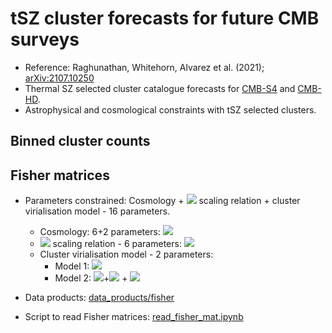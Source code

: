# tSZ cluster forecasts for future CMB surveys
 * Reference: Raghunathan, Whitehorn, Alvarez et al. (2021); [arXiv:2107.10250](https://arxiv.org/abs/2107.10250)
 * Thermal SZ selected cluster catalogue forecasts for [CMB-S4](https://arxiv.org/abs/1907.04473) and [CMB-HD](https://arxiv.org/abs/1906.10134). 
 * Astrophysical and cosmological constraints with tSZ selected clusters.

<!-- # Coming soon. Please check back on July 26, 2021 -->

## Binned cluster counts

## Fisher matrices
 * Parameters constrained: Cosmology + <img src="https://render.githubusercontent.com/render/math?math=Y_{\rm SZ}-M"> scaling relation + cluster virialisation model - 16 parameters.
   * Cosmology: 6+2 parameters: <img src="https://render.githubusercontent.com/render/math?math=\Lambda CDM, \sum m_{\nu}, w_{\rm DE} ">
   * <img src="https://render.githubusercontent.com/render/math?math=Y_{\rm SZ}-M"> scaling relation - 6 parameters: <img src="https://render.githubusercontent.com/render/math?math=\alpha_{\rm Y}, \beta_{\rm Y}, \gamma_{\rm Y}, \sigma_{\rm logY}, \alpha_{\sigma}, \gamma_{\sigma}">
   * Cluster virialisation model - 2 parameters:
     * Model 1: <img src="https://render.githubusercontent.com/render/math?math={\rm v}(z) = \eta_{\rm v}(z) (1 - b_{\rm HSE})^{\alpha_{Y}}">
     * Model 2: <img src="https://render.githubusercontent.com/render/math?math={\rm v}(z) = A_{\rm v} {\rm ln}(1">+<img src="https://render.githubusercontent.com/render/math?math=z)"> + <img src="https://render.githubusercontent.com/render/math?math=B_{\rm v}">
     
 * Data products: [data_products/fisher](https://github.com/sriniraghunathan/tSZ_cluster_forecasts/tree/main/data_products/fisher)
 * Script to read Fisher matrices: [read_fisher_mat.ipynb](https://github.com/sriniraghunathan/tSZ_cluster_forecasts/blob/main/read_fisher_mat.ipynb)


